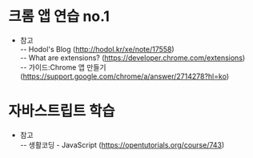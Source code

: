 # 크롬 앱 연습 no.1
* 참고 <br>
-- Hodol's Blog (http://hodol.kr/xe/note/17558) <br>
-- What are extensions? (https://developer.chrome.com/extensions) <br>
-- 가이드:Chrome 앱 만들기 (https://support.google.com/chrome/a/answer/2714278?hl=ko) <br>

# 자바스트립트 학습
* 참고 <br>
-- 생활코딩 - JavaScript (https://opentutorials.org/course/743) <br>
